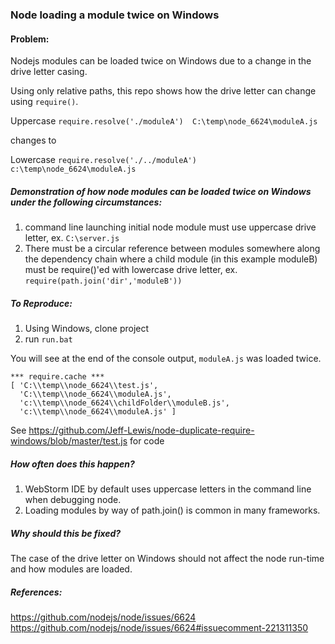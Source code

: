 ### Node loading a module twice on Windows

#### Problem:
Nodejs modules can be loaded twice on Windows due to a change in the drive letter casing.

Using only relative paths, this repo shows how the drive letter can change using `require()`.

Uppercase
`require.resolve('./moduleA')  C:\temp\node_6624\moduleA.js`

changes to

Lowercase `require.resolve('./../moduleA') c:\temp\node_6624\moduleA.js`


##### Demonstration of how node modules can be loaded twice on Windows under the following circumstances:

1) command line launching initial node module must use uppercase drive letter, ex. `C:\server.js`
2) There must be a circular reference between modules somewhere along the dependency chain where
a child module (in this example moduleB) must be require()'ed with lowercase drive letter, ex. `require(path.join('dir','moduleB'))`

##### To Reproduce:
1) Using Windows, clone project
2) run `run.bat`

You will see at the end of the console output, `moduleA.js` was loaded twice.

```
*** require.cache ***
[ 'C:\\temp\\node_6624\\test.js',
  'C:\\temp\\node_6624\\moduleA.js',
  'c:\\temp\\node_6624\\childFolder\\moduleB.js',
  'c:\\temp\\node_6624\\moduleA.js' ]
```

See <https://github.com/Jeff-Lewis/node-duplicate-require-windows/blob/master/test.js> for code

##### How often does this happen?

1) WebStorm IDE by default uses uppercase letters in the command line when debugging node.
2) Loading modules by way of path.join() is common in many frameworks.

##### Why should this be fixed?

The case of the drive letter on Windows should not affect the node run-time and how modules are loaded.

##### References:
<https://github.com/nodejs/node/issues/6624>
<https://github.com/nodejs/node/issues/6624#issuecomment-221311350>